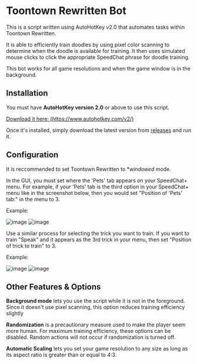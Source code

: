 # Toontown Rewritten Bot

This is a script written using AutoHotKey v2.0 that automates tasks within Toontown Rewritten.

It is able to efficiently train doodles by using pixel color scanning to determine when the doodle is available for training. 
It then uses simulated mouse clicks to click the appropriate SpeedChat phrase for doodle training. 

This bot works for all game resolutions and when the game window is in the background. 

## Installation
You must have **AutoHotKey version 2.0** or above to use this script. 

[Download it here: (https://www.autohotkey.com/v2/)](https://www.autohotkey.com/v2/) 

Once it's installed, simply download the latest version from [releases](https://github.com/jacobjude/Toontown-Rewritten-Bot/releases) and run it.

## Configuration
It is reccommended to set Toontown Rewritten to **windowed* mode.

In the GUI, you must set where the 'Pets' tab appears on your SpeedChat+ menu. For example, if your 'Pets' tab is the third option in your SpeedChat+ menu like in the screenshot below, then you would set "Position of 'Pets' tab:" in the menu to 3.

Example: 

![image](https://user-images.githubusercontent.com/118640159/202913460-3122915c-0d30-49fa-9fc7-b891be513c33.png)
![image](https://user-images.githubusercontent.com/118640159/202913189-8d6a572b-1ce5-43e6-9cfd-ee1c20911537.png)

Use a similar process for selecting the trick you want to train. If you want to train "Speak" and it appears as the 3rd trick in your menu, then set "Position of trick to train" to 3. 

Example:

![image](https://user-images.githubusercontent.com/118640159/202913274-d9af68d3-0520-41c4-b0c8-7286427c4124.png)
![image](https://user-images.githubusercontent.com/118640159/202913446-8e3737f4-daff-479f-bc4a-50924b0f7e5d.png)


## Other Features & Options
**Background mode** lets you use the script while it is not in the foreground. Since it doesn't use pixel scanning, this option reduces training efficiency slightly

**Randomization** is a precautionary measure used to make the player seem more human. For maximum training efficiency, these options can be disabled. Random actions will not occur if randomization is turned off. 

**Automatic Scaling** lets you set your game resolution to any size as long as its aspect ratio is greater than or equal to 4:3. 

